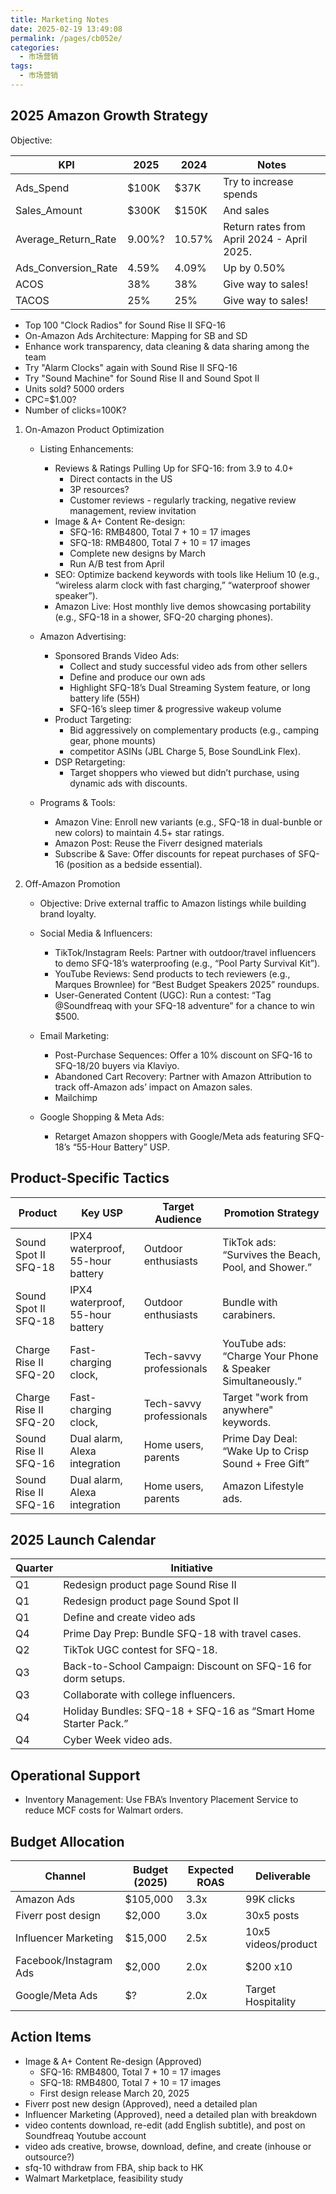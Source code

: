```yaml
---
title: Marketing Notes
date: 2025-02-19 13:49:08
permalink: /pages/cb052e/
categories:
  - 市场营销
tags:
  - 市场营销
---
```


## 2025 Amazon Growth Strategy

Objective:

| KPI                 | 2025   | 2024   | Notes                                      |
| ------------------- | ------ | ------ | ------------------------------------------ |
| Ads_Spend           | $100K  | $37K   | Try to increase spends                     |
| Sales_Amount        | $300K  | $150K  | And sales                                  |
| Average_Return_Rate | 9.00%? | 10.57% | Return rates from April 2024 - April 2025. |
| Ads_Conversion_Rate | 4.59%  | 4.09%  | Up by 0.50%                                |
| ACOS                | 38%    | 38%    | Give way to sales!                         |
| TACOS               | 25%    | 25%    | Give way to sales!                         |

- Top 100 "Clock Radios" for Sound Rise II SFQ-16
- On-Amazon Ads Architecture: Mapping for SB and SD
- Enhance work transparency, data cleaning & data sharing among the team
- Try "Alarm Clocks" again with Sound Rise II SFQ-16
- Try "Sound Machine" for Sound Rise II and Sound Spot II
- Units sold? 5000 orders
- CPC=\$1.00?
- Number of clicks=100K?

1. On-Amazon Product Optimization

   - Listing Enhancements:

     - Reviews & Ratings Pulling Up for SFQ-16: from 3.9 to 4.0+
       - Direct contacts in the US
       - 3P resources?
       - Customer reviews - regularly tracking, negative review management, review invitation
     - Image & A+ Content Re-design:
       - SFQ-16: RMB4800, Total 7 + 10 = 17 images
       - SFQ-18: RMB4800, Total 7 + 10 = 17 images
       * Complete new designs by March
       * Run A/B test from April
     - SEO: Optimize backend keywords with tools like Helium 10 (e.g., “wireless alarm clock with fast charging,” “waterproof shower speaker”).
     - Amazon Live: Host monthly live demos showcasing portability (e.g., SFQ-18 in a shower, SFQ-20 charging phones).

   - Amazon Advertising:

     - Sponsored Brands Video Ads:
       - Collect and study successful video ads from other sellers
       - Define and produce our own ads
       - Highlight SFQ-18’s Dual Streaming System feature, or long battery life (55H)
       - SFQ-16’s sleep timer & progressive wakeup volume
     - Product Targeting:
       - Bid aggressively on complementary products (e.g., camping gear, phone mounts)
       - competitor ASINs (JBL Charge 5, Bose SoundLink Flex).
     - DSP Retargeting:
       - Target shoppers who viewed but didn’t purchase, using dynamic ads with discounts.

   - Programs & Tools:

     - Amazon Vine: Enroll new variants (e.g., SFQ-18 in dual-bunble or new colors) to maintain 4.5+ star ratings.
     - Amazon Post: Reuse the Fiverr designed materials
     - Subscribe & Save: Offer discounts for repeat purchases of SFQ-16 (position as a bedside essential).

2. Off-Amazon Promotion

   - Objective: Drive external traffic to Amazon listings while building brand loyalty.
   - Social Media & Influencers:

     - TikTok/Instagram Reels: Partner with outdoor/travel influencers to demo SFQ-18’s waterproofing (e.g., “Pool Party Survival Kit”).
     - YouTube Reviews: Send products to tech reviewers (e.g., Marques Brownlee) for “Best Budget Speakers 2025” roundups.
     - User-Generated Content (UGC): Run a contest: “Tag @Soundfreaq with your SFQ-18 adventure” for a chance to win $500.

   - Email Marketing:

     - Post-Purchase Sequences: Offer a 10% discount on SFQ-16 to SFQ-18/20 buyers via Klaviyo.
     - Abandoned Cart Recovery: Partner with Amazon Attribution to track off-Amazon ads’ impact on Amazon sales.
     - Mailchimp

   - Google Shopping & Meta Ads:

     - Retarget Amazon shoppers with Google/Meta ads featuring SFQ-18’s “55-Hour Battery” USP.

## Product-Specific Tactics

| Product               | Key USP                          | Target Audience          | Promotion Strategy                                         |
| --------------------- | -------------------------------- | ------------------------ | ---------------------------------------------------------- |
| Sound Spot II SFQ-18  | IPX4 waterproof, 55-hour battery | Outdoor enthusiasts      | TikTok ads: “Survives the Beach, Pool, and Shower.”        |
| Sound Spot II SFQ-18  | IPX4 waterproof, 55-hour battery | Outdoor enthusiasts      | Bundle with carabiners.                                    |
| Charge Rise II SFQ-20 | Fast-charging clock,             | Tech-savvy professionals | YouTube ads: “Charge Your Phone & Speaker Simultaneously.” |
| Charge Rise II SFQ-20 | Fast-charging clock,             | Tech-savvy professionals | Target "work from anywhere" keywords.                      |
| Sound Rise II SFQ-16  | Dual alarm, Alexa integration    | Home users, parents      | Prime Day Deal: “Wake Up to Crisp Sound + Free Gift”       |
| Sound Rise II SFQ-16  | Dual alarm, Alexa integration    | Home users, parents      | Amazon Lifestyle ads.                                      |

## 2025 Launch Calendar

| Quarter | Initiative                                                     |
| ------- | -------------------------------------------------------------- |
| Q1      | Redesign product page Sound Rise II                            |
| Q1      | Redesign product page Sound Spot II                            |
| Q1      | Define and create video ads                                    |
| Q4      | Prime Day Prep: Bundle SFQ-18 with travel cases.               |
| Q2      | TikTok UGC contest for SFQ-18.                                 |
| Q3      | Back-to-School Campaign: Discount on SFQ-16 for dorm setups.   |
| Q3      | Collaborate with college influencers.                          |
| Q4      | Holiday Bundles: SFQ-18 + SFQ-16 as “Smart Home Starter Pack.” |
| Q4      | Cyber Week video ads.                                          |

## Operational Support

- Inventory Management: Use FBA’s Inventory Placement Service to reduce MCF costs for Walmart orders.

## Budget Allocation

| Channel                | Budget (2025) | Expected ROAS | Deliverable         |
| ---------------------- | ------------- | ------------- | ------------------- |
| Amazon Ads             | $105,000      | 3.3x          | 99K clicks          |
| Fiverr post design     | $2,000        | 3.0x          | 30x5 posts          |
| Influencer Marketing   | $15,000       | 2.5x          | 10x5 videos/product |
| Facebook/Instagram Ads | $2,000        | 2.0x          | $200 x10            |
| Google/Meta Ads        | $?            | 2.0x          | Target Hospitality  |

## Action Items

- Image & A+ Content Re-design (Approved)
  - SFQ-16: RMB4800, Total 7 + 10 = 17 images
  - SFQ-18: RMB4800, Total 7 + 10 = 17 images
  - First design release March 20, 2025
- Fiverr post new design (Approved), need a detailed plan
- Influencer Marketing (Approved), need a detailed plan with breakdown
- video contents download, re-edit (add English subtitle), and post on Soundfreaq Youtube account
- video ads creative, browse, download, define, and create (inhouse or outsource?)
- sfq-10 withdraw from FBA, ship back to HK
- Walmart Marketplace, feasibility study

